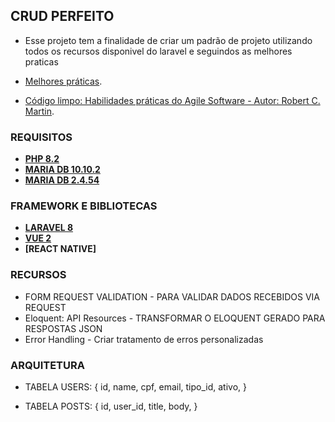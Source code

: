 ## CRUD PERFEITO

-   Esse projeto tem a finalidade de criar um padrão de projeto utilizando todos os recursos disponivel do laravel e seguindos as melhores praticas 

- [Melhores práticas](https://github.com/jonaselan/laravel-best-practices).
- [Código limpo: Habilidades práticas do Agile Software - Autor: Robert C. Martin](l1nq.com/y2W5j).


### REQUISITOS 

- **[PHP 8.2](https://www.php.net/downloads)**
- **[MARIA DB 10.10.2](https://mariadb.org/download)**
- **[MARIA DB 2.4.54](https://httpd.apache.org/download.cgi)**


### FRAMEWORK E BIBLIOTECAS 

- **[LARAVEL 8](https://laravel.com/docs/9.x)**
- **[VUE 2](https://vuejs.org/guide/introduction.html)**
- **[REACT NATIVE]**


### RECURSOS 

- FORM REQUEST VALIDATION - PARA VALIDAR DADOS RECEBIDOS VIA REQUEST
- Eloquent: API Resources - TRANSFORMAR O ELOQUENT GERADO PARA RESPOSTAS JSON
- Error Handling - Criar tratamento de erros personalizadas


### ARQUITETURA

- TABELA USERS: {
    id,
    name,
    cpf,
    email,
    tipo_id,
    ativo,
}

-  TABELA POSTS: {
    id,
    user_id,
    title,
    body,
}
